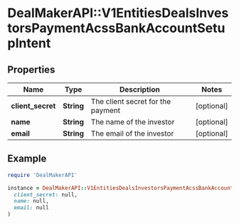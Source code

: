 # DealMakerAPI::V1EntitiesDealsInvestorsPaymentAcssBankAccountSetupIntent

## Properties

| Name | Type | Description | Notes |
| ---- | ---- | ----------- | ----- |
| **client_secret** | **String** | The client secret for the payment | [optional] |
| **name** | **String** | The name of the investor | [optional] |
| **email** | **String** | The email of the investor | [optional] |

## Example

```ruby
require 'DealMakerAPI'

instance = DealMakerAPI::V1EntitiesDealsInvestorsPaymentAcssBankAccountSetupIntent.new(
  client_secret: null,
  name: null,
  email: null
)
```

